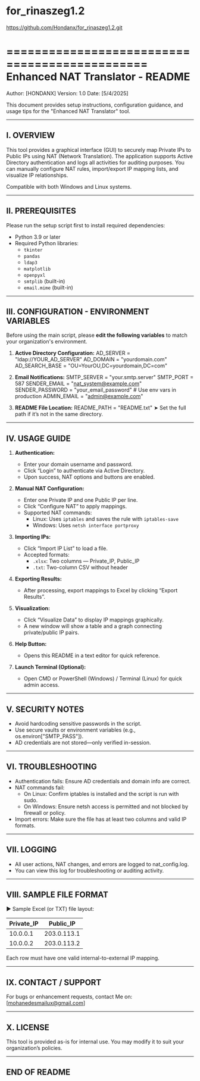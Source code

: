 # for_rinaszeg1.2

https://github.com/Hondanx/for_rinaszeg1.2.git

==============================================
   Enhanced NAT Translator - README
==============================================


Author: [HONDANX]
Version: 1.0
Date: [5/4/2025]

This document provides setup instructions, configuration guidance, and usage tips for the "Enhanced NAT Translator" tool.

----------------------------------------------------------
 I. OVERVIEW
----------------------------------------------------------
This tool provides a graphical interface (GUI) to securely map Private IPs to Public IPs using NAT (Network Translation). The application supports Active Directory authentication and logs all activities for auditing purposes. You can manually configure NAT rules, import/export IP mapping lists, and visualize IP relationships.

Compatible with both Windows and Linux systems.

----------------------------------------------------------
 II. PREREQUISITES
----------------------------------------------------------
Please run the setup script first to install required dependencies:
- Python 3.9 or later
- Required Python libraries:
  - `tkinter`
  - `pandas`
  - `ldap3`
  - `matplotlib`
  - `openpyxl`
  - `smtplib` (built-in)
  - `email.mime` (built-in)

----------------------------------------------------------
 III. CONFIGURATION - ENVIRONMENT VARIABLES
----------------------------------------------------------

Before using the main script, please **edit the following variables** to match your organization's environment.

1. **Active Directory Configuration:**
   AD_SERVER = "ldap://YOUR_AD_SERVER"
   AD_DOMAIN = "yourdomain.com"
   AD_SEARCH_BASE = "OU=YourOU,DC=yourdomain,DC=com"

2. **Email Notifications:**
   SMTP_SERVER = "your.smtp.server"
   SMTP_PORT = 587
   SENDER_EMAIL = "nat_system@example.com"
   SENDER_PASSWORD = "your_email_password"  # Use env vars in production
   ADMIN_EMAIL = "admin@example.com"

3. **README File Location:**
   README_PATH = "README.txt"
   ➤ Set the full path if it’s not in the same directory.

----------------------------------------------------------
 IV. USAGE GUIDE
----------------------------------------------------------

1. **Authentication:**
   - Enter your domain username and password.
   - Click “Login” to authenticate via Active Directory.
   - Upon success, NAT options and buttons are enabled.

2. **Manual NAT Configuration:**
   - Enter one Private IP and one Public IP per line.
   - Click “Configure NAT” to apply mappings.
   - Supported NAT commands:
     - Linux: Uses `iptables` and saves the rule with `iptables-save`
     - Windows: Uses `netsh interface portproxy`

3. **Importing IPs:**
   - Click “Import IP List” to load a file.
   - Accepted formats:
     - `.xlsx`: Two columns — Private_IP, Public_IP
     - `.txt`: Two-column CSV without header

4. **Exporting Results:**
   - After processing, export mappings to Excel by clicking “Export Results”.

5. **Visualization:**
   - Click “Visualize Data” to display IP mappings graphically.
   - A new window will show a table and a graph connecting private/public IP pairs.

6. **Help Button:**
   - Opens this README in a text editor for quick reference.

7. **Launch Terminal (Optional):**
   - Open CMD or PowerShell (Windows) / Terminal (Linux) for quick admin access.

----------------------------------------------------------
 V. SECURITY NOTES
----------------------------------------------------------
- Avoid hardcoding sensitive passwords in the script.
- Use secure vaults or environment variables (e.g., os.environ["SMTP_PASS"]).
- AD credentials are not stored—only verified in-session.

----------------------------------------------------------
 VI. TROUBLESHOOTING
----------------------------------------------------------
- Authentication fails: Ensure AD credentials and domain info are correct.
- NAT commands fail:
  - On Linux: Confirm iptables is installed and the script is run with sudo.
  - On Windows: Ensure netsh access is permitted and not blocked by firewall or policy.
- Import errors: Make sure the file has at least two columns and valid IP formats.

----------------------------------------------------------
 VII. LOGGING
----------------------------------------------------------
- All user actions, NAT changes, and errors are logged to nat_config.log.
- You can view this log for troubleshooting or auditing activity.

----------------------------------------------------------
 VIII. SAMPLE FILE FORMAT
----------------------------------------------------------

▶ Sample Excel (or TXT) file layout:

| Private_IP  | Public_IP     |
|-------------|---------------|
| 10.0.0.1    | 203.0.113.1   |
| 10.0.0.2    | 203.0.113.2   |

Each row must have one valid internal-to-external IP mapping.

----------------------------------------------------------
 IX. CONTACT / SUPPORT
----------------------------------------------------------
For bugs or enhancement requests, contact Me on:
[mohanedesmailux@gmail.com]

----------------------------------------------------------
 X. LICENSE
----------------------------------------------------------
This tool is provided as-is for internal use. You may modify it to suit your organization’s policies.

----------------------------------------------------------
 END OF README
----------------------------------------------------------
